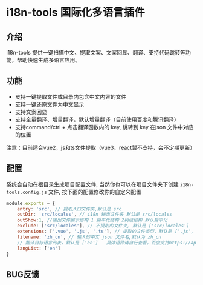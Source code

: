 # i18n-tools 国际化多语言插件

## 介绍

i18n-tools 提供一键扫描中文、提取文案、文案回显、翻译、支持代码跳转等功能，帮助快速生成多语言应用。

## 功能

- 支持一键提取文件或目录内包含中文内容的文件
- 支持一键还原文件为中文显示
- 支持文案回显
- 支持全量翻译、增量翻译，默认增量翻译（目前使用百度和腾讯翻译）
- 支持command/ctrl + 点击翻译函数内的 key, 跳转到 key 在json 文件中对应的位置

注意：目前适合vue2，js和ts文件提取（vue3、react暂不支持，会不定期更新）

## 配置

系统会自动在根目录生成项目配置文件, 当然你也可以在项目文件夹下创建 `i18n-tools.config.js` 文件, 按下面的配置修改你的自定义配置

```js
module.exports = {
    entry: 'src', // 提取入口文件夹,默认是 src
    outDir: 'src/locales', // i18n 输出文件夹 默认是 src/locales
    outShow:1, //输出文件展示结构 1 扁平化结构 2树级结构 默认扁平化
    exclude: ['src/locales'], // 不提取的文件夹, 默认是 ['src/locales']
    extensions: ['.vue', '.js', '.ts'], // 提取的文件类型，默认是 ['.js', '.vue', '.ts']
    filename: 'zh_cn', // 输入的中文 json 文件名,默认为 zh_cn
    // 翻译目标语言列表，默认是 ['en']   具体语种请自行查看。百度支持https://api.fanyi.baidu.com/doc/21，腾讯支持：en（英语）、ja（日语）、ko（韩语）、fr（法语）、es（西班牙语）、it（意大利语）、de（德语）、tr（土耳其语）、ru（俄语）、pt（葡萄牙语）、vi（越南语）、id（印尼语）、th（泰语）、ms（马来语）注意：使用不同的翻译接口，需要更换对应的语言编码
    langList: ['en']
}
```
## BUG反馈
